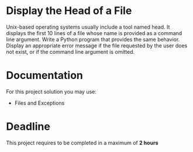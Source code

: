 # Display the Head of a File

Unix-based operating systems usually include a tool named head. It displays the first 10 lines of a file whose name is provided as a command line argument. Write a Python program that provides the same behavior. Display an appropriate error message if the file requested by the user does not exist, or if the command line
argument is omitted.
		 
# Documentation

For this project solution you may use:

- Files and Exceptions

# Deadline

This project requires to be completed in a maximum of **2 hours**
